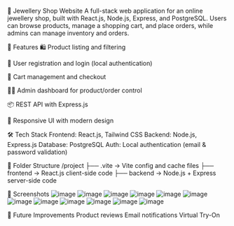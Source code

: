 💍 Jewellery Shop Website
A full-stack web application for an online jewellery shop, built with React.js, Node.js, Express, and PostgreSQL. Users can browse products, manage a shopping cart, and place orders, while admins can manage inventory and orders.

🚀 Features
🛍️ Product listing and filtering

🔐 User registration and login (local authentication)

🛒 Cart management and checkout

🧑‍💼 Admin dashboard for product/order control

📦 REST API with Express.js

🎨 Responsive UI with modern design

🛠️ Tech Stack
Frontend: React.js, Tailwind CSS
Backend: Node.js, Express.js
Database: PostgreSQL
Auth: Local authentication (email & password validation)

📂 Folder Structure
/project
  ├── .vite           -> Vite config and cache files
  ├── frontend        -> React.js client-side code
  ├── backend         -> Node.js + Express server-side code

📸 Screenshots
![image](https://github.com/user-attachments/assets/cf87eaaa-e429-4ca0-a753-bfb13c6af7e0)
![image](https://github.com/user-attachments/assets/ab0b0177-2e31-443d-acca-951e86a96a00)
![image](https://github.com/user-attachments/assets/d35e624f-70f1-4a45-81c0-1ee4d0dcf838)
![image](https://github.com/user-attachments/assets/90c3dca9-0955-49e4-961d-0426ab9098c1)
![image](https://github.com/user-attachments/assets/52b0a91e-4104-4d8d-aa70-e2e0930f8930)
![image](https://github.com/user-attachments/assets/0e18195f-4f1c-46e3-bda9-8767271253cf)
![image](https://github.com/user-attachments/assets/b87b75e9-e213-473d-982a-0152195b4380)
![image](https://github.com/user-attachments/assets/2a4a680b-98b2-4d04-a2f6-1648c728d58d)
![image](https://github.com/user-attachments/assets/66405e72-b0d6-428f-8319-286101863f61)
![image](https://github.com/user-attachments/assets/ebe37e23-b28c-4ccb-b89a-5f230dd9ca36)
![image](https://github.com/user-attachments/assets/29c20e1c-2c90-4344-8ade-3b7318113ed3)
![image](https://github.com/user-attachments/assets/3b9193d8-e0b2-4597-b312-2e08292ae1a5)












📌 Future Improvements
Product reviews
Email notifications
Virtual Try-On

